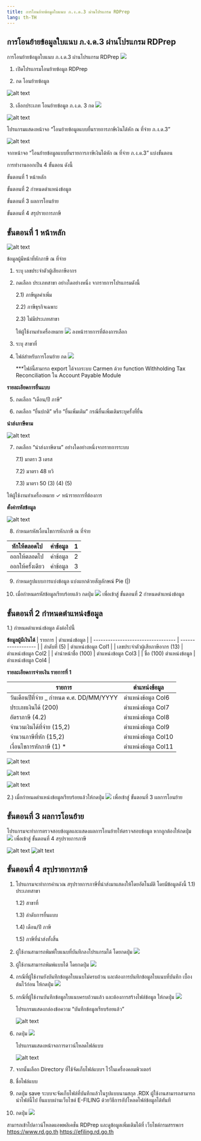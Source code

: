 ```yaml
---
title: การโอนย้ายข้อมูลใบแนบ ภ.ง.ด.3 ผ่านโปรแกรม RDPrep
lang: th-TH
---
```


## การโอนย้ายข้อมูลใบแนบ ภ.ง.ด.3 ผ่านโปรแกรม RDPrep

การโอนย้ายข้อมูลใบแนบ ภ.ง.ด.3 ผ่านโปรแกรม RDPrep <img src="./image-72.png" style="display: inline-block;" />

1. เปิดโปรแกรมโอนย้ายข้อมูล RDPrep

2. กด โอนย้ายข้อมูล

![alt text](image-73.png)

3. เลือกประเภท โอนย้ายข้อมูล ภ.ง.ด. 3 กด <img src="./image-74.png" style="display: inline-block;" />

![alt text](image-75.png)

โปรแกรมแสดงหน้าจอ “โอนย้ายข้อมูลแบบยื่นรายการภาษีเงินได้หัก ณ ที่จ่าย ภ.ง.ด.3”

![alt text](image-76.png)

จากหน้าจอ “โอนย้ายข้อมูลแบบยื่นรายการภาษีเงินได้หัก ณ ที่จ่าย ภ.ง.ด.3” แบ่งขั้นตอน

การทำงานออกเป็น 4 ขั้นตอน ดังนี้

ขั้นตอนที่ 1 หน้าหลัก

ขั้นตอนที่ 2 กำหนดตำแหน่งข้อมูล

ขั้นตอนที่ 3 ผลการโอนย้าย

ขั้นตอนที่ 4 สรุปรายการภาษี

## ขั้นตอนที่ 1 หน้าหลัก

![alt text](image-77.png)

ข้อมูลผู้มีหน้าที่หักภาษี ณ ที่จ่าย

1. ระบุ เลขประจำตัวผู้เสียภาษีอากร

2. กดเลือก ประเภทสาขา อย่างใดอย่างหนึ่ง จากรายการโปรแกรมดังนี้

   2.1) ภาษีมูลค่าเพิ่ม

   2.2) ภาษีธุรกิจเฉพาะ

   2.3) ไม่มีประเภทสาขา

   ให้ผู้ใช้งานทำเครื่องหมาย <img src="./image-78.png" style="display: inline-block;" /> ลงหน้ารายการที่ต้องการเลือก

3. ระบุ สาขาที่
4. ไฟล์สำหรับการโอนย้าย กด <img src="./image-79.png" style="display: inline-block;" />

   \*\*\*ไฟล์นี้สามารถ export ได้จากระบบ Carmen ด้วย function Withholding Tax Reconciliation ใน Account Payable Module

**รายละเอียดการยื่นแบบ**

5. กดเลือก “เดือน/ปี ภาษี”

6. กดเลือก “ยื่นปกติ” หรือ “ยื่นเพิ่มเติม” กรณียื่นเพิ่มเติมระบุครั้งที่ยื่น

**นำส่งภาษีตาม**

![alt text](image-100.png)

7. กดเลือก “นำส่งภาษีตาม” อย่างใดอย่างหนึ่งจากรายการระบบ

   7.1) มาตรา 3 เตรส

   7.2) มาตรา 48 ทวิ

   7.3) มาตรา 50 (3) (4) (5)

ให้ผู้ใช้งานทำเครื่องหมาย ✓ หน้ารายการที่ต้องการ

**ตั้งค่ารหัสข้อมูล**

![alt text](image-80.png)

8. กำหนดรหัสเงื่อนไขการหักภาษี ณ ที่จ่าย

| หักให้ตลอดไป     | ค่าข้อมูล | 1   |
| ---------------- | --------- | --- |
| ออกให้ตลอดไป     | ค่าข้อมูล | 2   |
| ออกให้ครั้งเดียว | ค่าข้อมูล | 3   |

9. กำหนดรูปแบบการแบ่งข้อมูล แบ่งแยกด้วยสัญลักษณ์ Pie (|)

10. เมื่อกำหนดรหัสข้อมูลเรียบร้อยแล้ว กดปุ่ม <img src="./image-81.png" style="display: inline-block;" /> เพื่อเข้าสู่ ขั้นตอนที่ 2 กำหนดตำแหน่งข้อมูล

## ขั้นตอนที่ 2 กำหนดตำแหน่งข้อมูล

1.) กำหนดตำแหน่งข้อมูล ดังต่อไปนี้

**ข้อมูลผู้มีเงินได้**
| รายการ | ตำแหน่งข้อมูล |
| ---------------------------------- | ------------------ |
| ลำดับที่ (5) | ตำแหน่งข้อมูล Col1 |
| เลขประจำตัวผู้เสียภาษีอากร (13) | ตำแหน่งข้อมูล Col2 |
| คำนำหน้าชื่อ (100) | ตำแหน่งข้อมูล Col3 |
| ชื่อ (100) ตำแหน่งข้อมูล | ตำแหน่งข้อมูล Col4 |

**รายละเอียดการจ่ายเงิน รายการที่ 1**

| รายการ                                     | ตำแหน่งข้อมูล       |
| ------------------------------------------ | ------------------- |
| วันเดือนปีที่จ่าย \_ กำหนด ค.ศ. DD/MM/YYYY | ตำแหน่งข้อมูล Col6  |
| ประเภทเงินได้ (200)                        | ตำแหน่งข้อมูล Col7  |
| อัตราภาษี (4.2)                            | ตำแหน่งข้อมูล Col8  |
| จำนวนเงินได้ที่จ่าย (15,2)                 | ตำแหน่งข้อมูล Col9  |
| จำนวนภาษีที่หัก (15,2)                     | ตำแหน่งข้อมูล Col10 |
| เงื่อนไขการหักภาษี (1) \*                  | ตำแหน่งข้อมูล Col11 |

![alt text](image-82.png)

![alt text](image-83.png)

![alt text](image-84.png)

2.) เมื่อกำหนดตำแหน่งข้อมูลเรียบร้อยแล้วให้กดปุ่ม <img src="./image-85.png" style="display: inline-block;" /> เพื่อเข้าสู่ ขั้นตอนที่ 3 ผลการโอนย้าย

## ขั้นตอนที่ 3 ผลการโอนย้าย

โปรแกรมจะทำการตรวจสอบข้อมูลและแสดงผลการโอนย้ายให้ตรวจสอบข้อมูล หากถูกต้องให้กดปุ่ม <img src="./image-81.png" style="display: inline-block;" /> เพื่อเข้าสู่ ขั้นตอนที่ 4 สรุปรายการภาษี

![alt text](image-86.png)
![alt text](image-87.png)

## ขั้นตอนที่ 4 สรุปรายการภาษี

1. โปรแกรมจะทำการคำนวณ สรุปรายการภาษีที่นำส่งมาแสดงให้โดยอัตโนมัติ โดยมีข้อมูลดังนี้
   1.1) ประเภทสาขา

   1.2) สาขาที่

   1.3) ลำดับการยื่นแบบ

   1.4) เดือน/ปี ภาษี

   1.5) ภาษีที่นำส่งทั้งสิ้น

2. ผู้ใช้งานสามารถพิมพ์ใบแนบที่บันทึกลงโปรแกรมได้ โดยกดปุ่ม <img src="./image-88.png" style="display: inline-block;" />

3. ผู้ใช้งานสามารถพิมพ์แบบได้ โดยกดปุ่ม <img src="./image-89.png" style="display: inline-block;" />

4. กรณีที่ผู้ใช้งานยังบันทึกข้อมูลใบแนบไม่ครบถ้วน และต้องการบันทึกข้อมูลใบแนบที่บันทึก
   เบื้องต้นไว้ก่อน ให้กดปุ่ม <img src="./image-90.png" style="display: inline-block;" />
   
5. กรณีที่ผู้ใช้งานบันทึกข้อมูลใบแนบครบถ้วนแล้ว และต้องการสร้างไฟล์ข้อมูล ให้กดปุ่ม <img src="./image-91.png" style="display: inline-block;" />

   โปรแกรมแสดงกล่องข้อความ “บันทึกข้อมูลเรียบร้อยแล้ว”

   ![alt text](image-92.png)

6. กดปุ่ม <img src="./image-93.png" style="display: inline-block;" />

   โปรแกรมแสดงหน้าจอการดาวน์โหลดไฟล์แบบ

   ![alt text](image-94.png)

7. จากนั้นเลือก Directory ที่ใช้จัดเก็บไฟล์แบบฯ ไว้ในเครื่องคอมพิวเตอร์

8. ชื่อไฟล์แบบ

9. กดปุ่ม save
   ระบบจะจัดเก็บไฟล์ที่บันทึกแล้วในรูปแบบนามสกุล .RDX ผู้ใช้งานสามารถสามารถนำไฟล์นี้ไป
   ยื่นแบบผ่านเว็บไซต์ E-FILING ด้วยวิธีการอัปโหลดไฟล์ข้อมูลได้ทันที
10. กดปุ่ม <img src="./image-95.png" style="display: inline-block;" />

สามารถเข้าไปดาวน์โหลดแอพพลิเคชั่น RDPrep และดูข้อมูลเพิ่มเติมได้ที่ เว็บไชต์กรมสรรพกร
https://www.rd.go.th
https://efiling.rd.go.th
